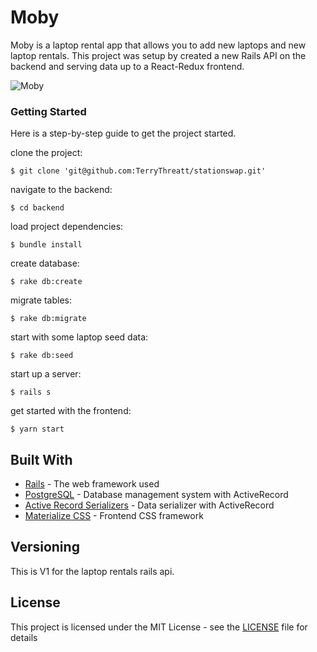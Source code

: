 # Moby

Moby is a laptop rental app that allows you to add new laptops and new laptop rentals. This project was setup by created a new Rails API on the backend and serving data up to a React-Redux frontend. 

![Moby](frontend/Moby-Book-Review-App.png)

### Getting Started

Here is a step-by-step guide to get the project started. 

clone the project:
```
$ git clone 'git@github.com:TerryThreatt/stationswap.git'
```

navigate to the backend: 

```
$ cd backend
```

load project dependencies: 

```
$ bundle install 
```

create database: 

```
$ rake db:create
```

migrate tables: 

```
$ rake db:migrate
```

start with some laptop seed data: 

```
$ rake db:seed 
```

start up a server: 

```
$ rails s
```

get started with the frontend: 

```
$ yarn start 
```


## Built With

* [Rails](https://rubyonrails.org/) - The web framework used
* [PostgreSQL](https://www.postgresql.org/) - Database management system with ActiveRecord 
* [Active Record Serializers](https://github.com/rails-api/active_model_serializers) - Data serializer with ActiveRecord 
* [Materialize CSS](https://materializecss.com/) - Frontend CSS framework 

## Versioning

This is V1 for the laptop rentals rails api. 


## License

This project is licensed under the MIT License - see the [LICENSE](LICENSE) file for details
